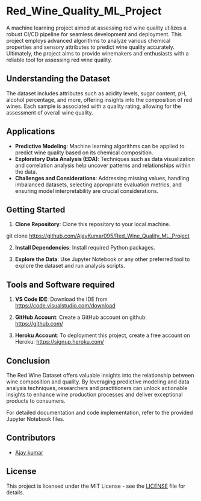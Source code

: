 # Red_Wine_Quality_ML_Project
A machine learning project aimed at assessing red wine quality utilizes a robust CI/CD pipeline for seamless development and deployment. This project employs advanced algorithms to analyze various chemical properties and sensory attributes to predict wine quality accurately. 
Ultimately, the project aims to provide winemakers and enthusiasts with a reliable tool for assessing red wine quality.

## Understanding the Dataset
The dataset includes attributes such as acidity levels, sugar content, pH, alcohol percentage, and more, offering insights into the composition of red wines. Each sample is associated with a quality rating, allowing for the assessment of overall wine quality.

## Applications
- **Predictive Modeling**: Machine learning algorithms can be applied to predict wine quality based on its chemical composition.
- **Exploratory Data Analysis (EDA)**: Techniques such as data visualization and correlation analysis help uncover patterns and relationships within the data.
- **Challenges and Considerations**: Addressing missing values, handling imbalanced datasets, selecting appropriate evaluation metrics, and ensuring model interpretability are crucial considerations.

## Getting Started
1. **Clone Repository**: Clone this repository to your local machine.

git clone https://github.com/AjayKumar095/Red_Wine_Quality_ML_Project

2. **Install Dependencies**: Install required Python packages.

3. **Explore the Data**: Use Jupyter Notebook or any other preferred tool to explore the dataset and run analysis scripts.

## Tools and Software required
1. **VS Code IDE**: Download the IDE from https://code.visualstudio.com/download

2. **GitHub Account**: Create a GitHub account on github: https://github.com/

3. **Heroku Account**: To deployment this project, create a free account on Heroku: https://signup.heroku.com/


## Conclusion
The Red Wine Dataset offers valuable insights into the relationship between wine composition and quality. By leveraging predictive modeling and data analysis techniques, researchers and practitioners can unlock actionable insights to enhance wine production processes and deliver exceptional products to consumers.

For detailed documentation and code implementation, refer to the provided Jupyter Notebook files.

## Contributors
- [Ajay kumar](https://github.com/AjayKumar095)


## License
This project is licensed under the MIT License - see the [LICENSE](LICENSE) file for details.

